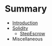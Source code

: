 # Summary

* [Introduction](README.md)
* [Solidity](solidity.md)
  * [StepEscrow](solidity/stepescrow.md)
* Miscellaneous

